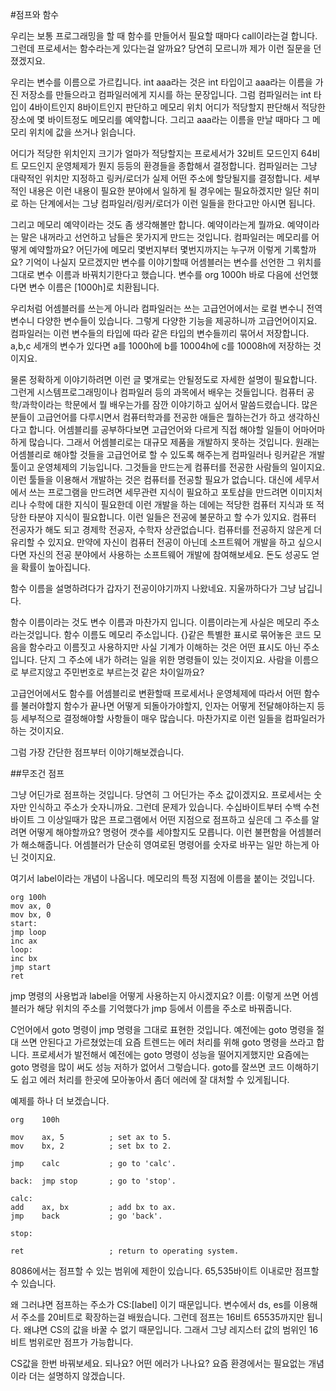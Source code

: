 #점프와 함수

우리는 보통 프로그래밍을 할 때 함수를 만들어서 필요할 때마다 call이라는걸 합니다. 그런데 프로세서는 함수라는게 있다는걸 알까요? 당연히 모르니까 제가 이런 질문을 던졌겠지요.

우리는 변수를 이름으로 가르킵니다. int aaa라는 것은 int 타입이고 aaa라는 이름을 가진 저장소를 만들으라고 컴파일러에게 지시를 하는 문장입니다. 그럼 컴파일러는 int 타입이 4바이트인지 8바이트인지 판단하고 메모리 위치 어디가 적당할지 판단해서 적당한 장소에 몇 바이트정도 메모리를 예약합니다. 그리고 aaa라는 이름을 만날 때마다 그 메모리 위치에 값을 쓰거나 읽습니다.

어디가 적당한 위치인지 크기가 얼마가 적당할지는 프로세서가 32비트 모드인지 64비트 모드인지 운영체제가 뭔지 등등의 환경들을 종합해서 결정합니다. 컴파일러는 그냥 대략적인 위치만 지정하고 링커/로더가 실제 어떤 주소에 할당될지를 결정합니다. 세부적인 내용은 이런 내용이 필요한 분야에서 일하게 될 경우에는 필요하겠지만 일단 취미로 하는 단계에서는 그냥 컴파일러/링커/로더가 이런 일들을 한다고만 아시면 됩니다.

그리고 메모리 예약이라는 것도 좀 생각해볼만 합니다. 예약이라는게 뭘까요. 예약이라는 말은 내꺼라고 선언하고 남들은 못가지게 만드는 것입니다. 컴파일러는 메모리를 어떻게 예약할까요? 어딘가에 메모리 몇번지부터 몇번지까지는 누구꺼 이렇게 기록할까요? 기억이 나실지 모르겠지만 변수를 이야기할때 어셈블러는 변수를 선언한 그 위치를 그대로 변수 이름과 바꿔치기한다고 했습니다. 변수를 org 1000h 바로 다음에 선언했다면 변수 이름은 [1000h]로 치환됩니다.

우리처럼 어셈블러를 쓰는게 아니라 컴파일러는 쓰는 고급언어에서는 로컬 변수니 전역 변수니 다양한 변수들이 있습니다. 그렇게 다양한 기능을 제공하니까 고급언어이지요. 컴파일러는 이런 변수들의 타입에 따라 같은 타입의 변수들끼리 묶어서 저장합니다. a,b,c 세개의 변수가 있다면 a를 1000h에 b를 10004h에 c를 10008h에 저장하는 것이지요.

물론 정확하게 이야기하려면 이런 글 몇개로는 안될정도로 자세한 설명이 필요합니다. 그런게 시스템프로그래밍이나 컴파일러 등의 과목에서 배우는 것들입니다. 컴퓨터 공학/과학이라는 학문에서 뭘 배우는가를 잠깐 이야기하고 싶어서 말씀드렸습니다. 많은 분들이 고급언어를 다루시면서 컴퓨터학과를 전공한 애들은 뭘하는건가 하고 생각하신다고 합니다. 어셈블리를 공부하다보면 고급언어와 다르게 직접 해야할 일들이 어마어마하게 많습니다. 그래서 어셈블리로는 대규모 제품을 개발하지 못하는 것입니다. 원래는 어셈블리로 해야할 것들을 고급언어로 할 수 있도록 해주는게 컴파일러나 링커같은 개발툴이고 운영체제의 기능입니다. 그것들을 만드는게 컴퓨터를 전공한 사람들의 일이지요. 이런 툴들을 이용해서 개발하는 것은 컴퓨터를 전공할 필요가 없습니다. 대신에 세무서에서 쓰는 프로그램을 만드려면 세무관련 지식이 필요하고 포토샵을 만드려면 이미지처리나 수학에 대한 지식이 필요한데 이런 개발을 하는 데에는 적당한 컴퓨터 지식과 또 적당한 타분야 지식이 필요합니다. 이런 일들은 전공에 불문하고 할 수가 있지요. 컴퓨터 전공자가 해도 되고 경제학 전공자, 수학자 상관없습니다. 컴퓨터를 전공하지 않은게 더 유리할 수 있지요. 만약에 자신이 컴퓨터 전공이 아닌데 소프트웨어 개발을 하고 싶으시다면 자신의 전공 분야에서 사용하는 소프트웨어 개발에 참여해보세요. 돈도 성공도 얻을 확률이 높아집니다.

함수 이름을 설명하려다가 갑자기 전공이야기까지 나왔네요. 지울까하다가 그냥 남깁니다.

함수 이름이라는 것도 변수 이름과 마찬가지 입니다. 이름이라는게 사실은 메모리 주소라는것입니다. 함수 이름도 메모리 주소입니다. {}같은 특별한 표시로 묶어놓은 코드 모음을 함수라고 이름짓고 사용하지만 사실 기계가 이해하는 것은 어떤 표시도 아닌 주소입니다. 단지 그 주소에 내가 하려는 일을 위한 명령들이 있는 것이지요. 사람을 이름으로 부르지않고 주민번호로 부르는것 같은 차이일까요?

고급언어에서도 함수를 어셈블리로 변환할때 프로세서나 운영체제에 따라서 어떤 함수를 불러야할지 함수가 끝나면 어떻게 되돌아가야할지, 인자는 어떻게 전달해야하는지 등등 세부적으로 결정해야할 사항들이 매우 많습니다. 마찬가지로 이런 일들을 컴파일러가 하는 것이지요.

그럼 가장 간단한 점프부터 이야기해보겠습니다.

##무조건 점프

그냥 어딘가로 점프하는 것입니다. 당연히 그 어딘가는 주소 값이겠지요. 프로세서는 숫자만 인식하고 주소가 숫자니까요. 그런데 문제가 있습니다. 수십바이트부터 수백 수천 바이트 그 이상일때가 많은 프로그램에서 어떤 지점으로 점프하고 싶은데 그 주소를 알려면 어떻게 해야할까요? 명령어 갯수를 세야할지도 모릅니다. 이런 불편함을 어셈블러가 해소해줍니다. 어셈블러가 단순히 영여로된 명령어를 숫자로 바꾸는 일만 하는게 아닌 것이지요.

여기서 label이라는 개념이 나옵니다. 메모리의 특정 지점에 이름을 붙이는 것입니다.

 

 
```
org 100h
mov ax, 0
mov bx, 0
start:
jmp loop
inc ax
loop:
inc bx
jmp start
ret
``` 

jmp 명령의 사용법과 label을 어떻게 사용하는지 아시겠지요? 이름: 이렇게 쓰면 어셈블러가 해당 위치의 주소를 기억했다가 jmp 등에서 이름을 주소로 바꿔줍니다.

C언어에서 goto 명령이 jmp 명령을 그대로 표현한 것입니다. 예전에는 goto 명령을 절대 쓰면 안된다고 가르쳤었는데 요즘 트렌드는 에러 처리를 위해 goto 명령을 쓰라고 합니다. 프로세서가 발전해서 예전에는 goto 명령이 성능을 떨어지게했지만 요즘에는 goto 명령을 많이 써도 성능 저하가 없어서 그렇습니다. goto를 잘쓰면 코드 이해하기도 쉽고 에러 처리를 한곳에 모아놓아서 좀더 에러에 잘 대처할 수 있게됩니다.

예제를 하나 더 보겠습니다.
```
org    100h

mov    ax, 5          ; set ax to 5. 
mov    bx, 2          ; set bx to 2. 

jmp    calc           ; go to 'calc'. 

back:  jmp stop       ; go to 'stop'. 

calc:
add    ax, bx         ; add bx to ax. 
jmp    back           ; go 'back'. 

stop:

ret                   ; return to operating system. 
``` 

8086에서는 점프할 수 있는 범위에 제한이 있습니다. 65,535바이트 이내로만 점프할 수 있습니다.

왜 그러냐면 점프하는 주소가 CS:[label] 이기 때문입니다. 변수에서 ds, es를 이용해서 주소를 20비트로 확장하는걸 배웠습니다. 그런데 점프는 16비트 65535까지만 됩니다. 왜냐면 CS의 값을 바꿀 수 없기 때문입니다. 그래서 그냥 레지스터 값의 범위인 16비트 범위로만 점프가 가능합니다.

CS값을 한번 바꿔보세요. 되나요? 어떤 에러가 나나요? 요즘 환경에서는 필요없는 개념이라 더는 설명하지 않겠습니다. 